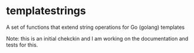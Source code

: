 # templatestrings

A set of functions that extend string operations for Go (golang) templates

Note: this is an initial chekckin and I am working on the documentation and tests for this.

